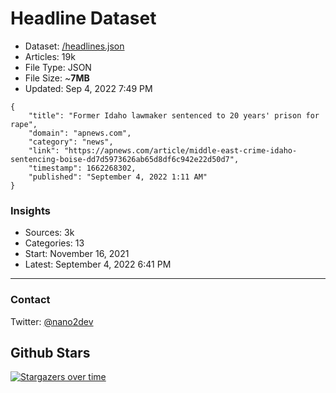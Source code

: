 # Headline Dataset

- Dataset: [/headlines.json](https://raw.githubusercontent.com/fwd/news/master/headlines.json) 
- Articles: 19k
- File Type: JSON
- File Size: ~**7MB**
- Updated: Sep 4, 2022 7:49 PM

```
{
    "title": "Former Idaho lawmaker sentenced to 20 years' prison for rape",
    "domain": "apnews.com",
    "category": "news",
    "link": "https://apnews.com/article/middle-east-crime-idaho-sentencing-boise-dd7d5973626ab65d8df6c942e22d50d7",
    "timestamp": 1662268302,
    "published": "September 4, 2022 1:11 AM"
}
```

### Insights

- Sources: 3k
- Categories: 13
- Start: November 16, 2021
- Latest: September 4, 2022 6:41 PM

---

### Contact 

Twitter: [@nano2dev](https://twitter.com/nano2dev)

## Github Stars

[![Stargazers over time](https://starchart.cc/fwd/news.svg)](https://starchart.cc/fwd/news)
